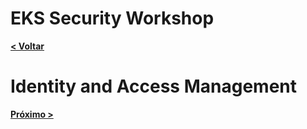 # EKS Security Workshop

[**< Voltar**](./2-Infra.md)

# Identity and Access Management

[**Próximo >**](./4-Lab2.md)